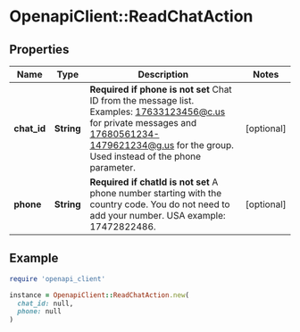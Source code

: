 # OpenapiClient::ReadChatAction

## Properties

| Name | Type | Description | Notes |
| ---- | ---- | ----------- | ----- |
| **chat_id** | **String** | **Required if phone is not set**  Chat ID from the message list. Examples: 17633123456@c.us for private messages and 17680561234-1479621234@g.us for the group. Used instead of the phone parameter. | [optional] |
| **phone** | **String** | **Required if chatId is not set**  A phone number starting with the country code. You do not need to add your number.   USA example: 17472822486. | [optional] |

## Example

```ruby
require 'openapi_client'

instance = OpenapiClient::ReadChatAction.new(
  chat_id: null,
  phone: null
)
```

